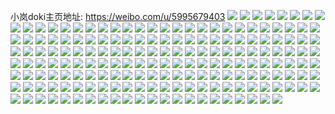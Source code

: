 小岚doki主页地址: https://weibo.com/u/5995679403 
![](https://wx4.sinaimg.cn/mw2000/006xLg6vly1h9cjpsfvebj31jk1jk1kx.jpg) 
![](https://wx4.sinaimg.cn/mw2000/006xLg6vly1h8u7jj8zfpj316o0sgqm2.jpg) 
![](https://wx4.sinaimg.cn/mw2000/006xLg6vly1h8ngdr5d2hj32c0340e82.jpg) 
![](https://wx4.sinaimg.cn/mw2000/006xLg6vly1h8ngdpbf2bj30k00zkn2z.jpg) 
![](https://wx4.sinaimg.cn/mw2000/006xLg6vly1h8ngdt7774j32c03401l0.jpg) 
![](https://wx4.sinaimg.cn/mw2000/006xLg6vly1h8bhbhe0vzj325q2vnqv5.jpg) 
![](https://wx4.sinaimg.cn/mw2000/006xLg6vly1h8bhbk529sj322s2rpe81.jpg) 
![](https://wx4.sinaimg.cn/mw2000/006xLg6vly1h8bhbnjupoj31sc2dsb29.jpg) 
![](https://wx4.sinaimg.cn/mw2000/006xLg6vly1h8bhbppc8gj31sc2dsb29.jpg) 
![](https://wx4.sinaimg.cn/mw2000/006xLg6vly1h89f0hphs4j31sc2du1kx.jpg) 
![](https://wx4.sinaimg.cn/mw2000/006xLg6vly1h7r7k1scybj30zp1blqgj.jpg) 
![](https://wx4.sinaimg.cn/mw2000/006xLg6vly1h7oua20hlzj31541iuh75.jpg) 
![](https://wx4.sinaimg.cn/mw2000/006xLg6vly1h7odzurrkuj31s035snpf.jpg) 
![](https://wx4.sinaimg.cn/mw2000/006xLg6vly1h7isjp7sfhj32422tfhdu.jpg) 
![](https://wx4.sinaimg.cn/mw2000/006xLg6vly1h7e8ofgjx4j319k19j416.jpg) 
![](https://wx4.sinaimg.cn/mw2000/006xLg6vly1h7bxplysthj30wi1dzmy7.jpg) 
![](https://wx4.sinaimg.cn/mw2000/006xLg6vly1h769xsgmq1j31kw35stg5.jpg) 
![](https://wx4.sinaimg.cn/mw2000/006xLg6vly1h769xfpieuj31s035s4qq.jpg) 
![](https://wx4.sinaimg.cn/mw2000/006xLg6vly1h74y2uj9d6j311v0segto.jpg) 
![](https://wx4.sinaimg.cn/mw2000/006xLg6vly1h6t9ps8baaj32bz2bzb29.jpg) 
![](https://wx4.sinaimg.cn/mw2000/006xLg6vly1h6t9ptvn4jj32bz2bznpd.jpg) 
![](https://wx4.sinaimg.cn/mw2000/006xLg6vly1h69zauequ4j31pi2a0myt.jpg) 
![](https://wx4.sinaimg.cn/mw2000/006xLg6vly1h69zb1idarj31sc2dstb6.jpg) 
![](https://wx4.sinaimg.cn/mw2000/006xLg6vly1h61fqhcpn4j31sc2dsnpe.jpg) 
![](https://wx4.sinaimg.cn/mw2000/006xLg6vly1h61fqpkdgjj31sc2dsans.jpg) 
![](https://wx4.sinaimg.cn/mw2000/006xLg6vly1h60nts0f06j32c0340x6q.jpg) 
![](https://wx4.sinaimg.cn/mw2000/006xLg6vly1h5fl7n1akgj31sc2dsu0x.jpg) 
![](https://wx4.sinaimg.cn/mw2000/006xLg6vly1h5fl7ovptyj31sc2dunpd.jpg) 
![](https://wx4.sinaimg.cn/mw2000/006xLg6vly1h4np73p2rcj30go0giglm.jpg) 
![](https://wx4.sinaimg.cn/mw2000/006xLg6vly1h4khqihpxtj31je21ub29.jpg) 
![](https://wx4.sinaimg.cn/mw2000/006xLg6vly1h4khqhufkij31c71s9kjl.jpg) 
![](https://wx4.sinaimg.cn/mw2000/006xLg6vly1h4bxi66gdyj30pw0yjjuv.jpg) 
![](https://wx4.sinaimg.cn/mw2000/006xLg6vly1h4bxi6fdgsj30wi17aad7.jpg) 
![](https://wx4.sinaimg.cn/mw2000/006xLg6vly1h4bxi5tzydj30pr0yd0w6.jpg) 
![](https://wx4.sinaimg.cn/mw2000/006xLg6vly1h3xl6sx9dij30u00u0n49.jpg) 
![](https://wx4.sinaimg.cn/mw2000/006xLg6vly1h3xl6uc63lj30u01hc7iz.jpg) 
![](https://wx4.sinaimg.cn/mw2000/006xLg6vly1h3xl6z9haqj30u01hck5u.jpg) 
![](https://wx4.sinaimg.cn/mw2000/006xLg6vly1h3xl7wr0v4j30qo0qoq6z.jpg) 
![](https://wx4.sinaimg.cn/mw2000/006xLg6vly1h3xl7c95fbj30of0jeadb.jpg) 
![](https://wx4.sinaimg.cn/mw2000/006xLg6vly1h3xl6rq6m6j30u01hch36.jpg) 
![](https://wx4.sinaimg.cn/mw2000/006xLg6vly1h3ga5kr681j31sb1sbe4r.jpg) 
![](https://wx4.sinaimg.cn/mw2000/006xLg6vly1h3ga5ndtx7j31sb1sb7q9.jpg) 
![](https://wx4.sinaimg.cn/mw2000/006xLg6vly1h3ga5jq3pmj31sb1sbdzp.jpg) 
![](https://wx4.sinaimg.cn/mw2000/006xLg6vly1h3ga5mkrwnj32c51r3hdt.jpg) 
![](https://wx4.sinaimg.cn/mw2000/006xLg6vly1h2tkf6bi0kj30sg0vzk40.jpg) 
![](https://wx4.sinaimg.cn/mw2000/006xLg6vly1h2tkf8eg5oj30sg1rznlb.jpg) 
![](https://wx4.sinaimg.cn/mw2000/006xLg6vly1h2lu3v150bj32c0340x6q.jpg) 
![](https://wx4.sinaimg.cn/mw2000/006xLg6vly1h2lu41k85yj32c03407va.jpg) 
![](https://wx4.sinaimg.cn/mw2000/006xLg6vly1h0pwf6g61rj30k00zk42q.jpg) 
![](https://wx4.sinaimg.cn/mw2000/006xLg6vly1h0pwf7g2elj30wi1ycx4n.jpg) 
![](https://wx4.sinaimg.cn/mw2000/006xLg6vly1gzsao6f0s5j31hl1zghdj.jpg) 
![](https://wx4.sinaimg.cn/mw2000/006xLg6vly1gzsao530jcj31mz1mz7wh.jpg) 
![](https://wx4.sinaimg.cn/mw2000/006xLg6vly1gzguhwjbhoj316o0sg7dk.jpg) 
![](https://wx4.sinaimg.cn/mw2000/006xLg6vly1gxr0ucj43nj30u0140aqc.jpg) 
![](https://wx4.sinaimg.cn/mw2000/006xLg6vly1gxr0uefr5qj30u0140k6h.jpg) 
![](https://wx4.sinaimg.cn/mw2000/006xLg6vly1gu4jnnmikyj61400u0wmh02.jpg) 
![](https://wx4.sinaimg.cn/mw2000/006xLg6vly1gu4jnp9939j61400u0gtl02.jpg) 
![](https://wx4.sinaimg.cn/mw2000/006xLg6vly1gq249y0vl3j31400u0qi5.jpg) 
![](https://wx4.sinaimg.cn/mw2000/006xLg6vly1gn2lu4likjj314c2iq7wi.jpg) 
![](https://wx4.sinaimg.cn/mw2000/006xLg6vly1gl4lvgs2lmj31400u0ase.jpg) 
![](https://wx4.sinaimg.cn/mw2000/006xLg6vly1gl4lvh8yq1j30u0140q47.jpg) 
![](https://wx4.sinaimg.cn/mw2000/006xLg6vly1gl4lvjjo5kj31od28hx6q.jpg) 
![](https://wx4.sinaimg.cn/mw2000/006xLg6vly1gkkjzuj74gj30yb19rh5g.jpg) 
![](https://wx4.sinaimg.cn/mw2000/006xLg6vly1gkfp4xd3pzj30q00q0qfl.jpg) 
![](https://wx4.sinaimg.cn/mw2000/006xLg6vly1gke0pcxhy3j30mi0u0409.jpg) 
![](https://wx4.sinaimg.cn/mw2000/006xLg6vly1gj1e8qwgz5j30bn0aqgle.jpg) 
![](https://wx4.sinaimg.cn/mw2000/006xLg6vly1gj1e8sajxsj30u00u0k76.jpg) 
![](https://wx4.sinaimg.cn/mw2000/006xLg6vly1gj1e8spn8qj30dv0cz0sj.jpg) 
![](https://wx4.sinaimg.cn/mw2000/006xLg6vly1gj1e8tb55wj30f30f4q70.jpg) 
![](https://wx4.sinaimg.cn/mw2000/006xLg6vly1gj1e8um07vj30u00u0gzx.jpg) 
![](https://wx4.sinaimg.cn/mw2000/006xLg6vly1gj1e8v6hy0j30f40f4q77.jpg) 
![](https://wx4.sinaimg.cn/mw2000/006xLg6vly1gj1e8vfdzfj30h30f0mwz.jpg) 
![](https://wx4.sinaimg.cn/mw2000/006xLg6vly1gj1e8x3rw8j30u00u0197.jpg) 
![](https://wx4.sinaimg.cn/mw2000/006xLg6vly1gj1e91uaa1j30d608amwx.jpg) 
![](https://wx4.sinaimg.cn/mw2000/006xLg6vly1giynzaalxcj30u00u0wn2.jpg) 
![](https://wx4.sinaimg.cn/mw2000/006xLg6vly1gii4zp9z74j31321dt7wh.jpg) 
![](https://wx4.sinaimg.cn/mw2000/006xLg6vly1gi2a9oerjmj314a2iob2a.jpg) 
![](https://wx4.sinaimg.cn/mw2000/006xLg6vly1ghxquexpqsj314e2iox6p.jpg) 
![](https://wx4.sinaimg.cn/mw2000/006xLg6vly1ghx99e5c1jj31400u0qsz.jpg) 
![](https://wx4.sinaimg.cn/mw2000/006xLg6vly1ghx99it6l1j31j321inpe.jpg) 
![](https://wx4.sinaimg.cn/mw2000/006xLg6vly1ghx99mnor0j31931o54qq.jpg) 
![](https://wx4.sinaimg.cn/mw2000/006xLg6vly1ghx9a84e1vj31t32ev1kz.jpg) 
![](https://wx4.sinaimg.cn/mw2000/006xLg6vly1ghjuxpckhsj31rl16e7m6.jpg) 
![](https://wx4.sinaimg.cn/mw2000/006xLg6vly1ggvewn4lq9j30vj0u0h3p.jpg) 
![](https://wx4.sinaimg.cn/mw2000/006xLg6vly1ggvewnnbl4j30u00u0aeq.jpg) 
![](https://wx4.sinaimg.cn/mw2000/006xLg6vly1ggvewogm42j30u00u0k54.jpg) 
![](https://wx4.sinaimg.cn/mw2000/006xLg6vly1ggvewpxl5hj31400u0e5b.jpg) 
![](https://wx4.sinaimg.cn/mw2000/006xLg6vly1gg2eqf2w7xj31401o0qv5.jpg) 
![](https://wx4.sinaimg.cn/mw2000/006xLg6vly1gg1vqdjmccj325b25b7wl.jpg) 
![](https://wx4.sinaimg.cn/mw2000/006xLg6vly1gg067szbeoj30u00u0wtp.jpg) 
![](https://wx4.sinaimg.cn/mw2000/006xLg6vly1gfvcct3avej315o1qix6p.jpg) 
![](https://wx4.sinaimg.cn/mw2000/006xLg6vly1gfr29vuoidj315o15owyu.jpg) 
![](https://wx4.sinaimg.cn/mw2000/006xLg6vly1gfr28g0v4gj30ty0u0dyt.jpg) 
![](https://wx4.sinaimg.cn/mw2000/006xLg6vly1gfr28esimvj309c09djr5.jpg) 
![](https://wx4.sinaimg.cn/mw2000/006xLg6vly1gfr28hqyggj30ty0u0wyw.jpg) 
![](https://wx4.sinaimg.cn/mw2000/006xLg6vly1gfkitylrchj31020r1wq6.jpg) 
![](https://wx4.sinaimg.cn/mw2000/006xLg6vly1gfjk8kc519j316o16ob29.jpg) 
![](https://wx4.sinaimg.cn/mw2000/006xLg6vly1gfjk8l9kjsj30qn0qntos.jpg) 
![](https://wx4.sinaimg.cn/mw2000/006xLg6vly1gf3esjmiorj32ao328e86.jpg) 
![](https://wx4.sinaimg.cn/mw2000/006xLg6vly1gf3duldqmvj31vd2htb2e.jpg) 
![](https://wx4.sinaimg.cn/mw2000/006xLg6vly1gf11nxmp5yj315o1qinpd.jpg) 
![](https://wx4.sinaimg.cn/mw2000/006xLg6vly1gexmwryfxyj31ji1jh1kz.jpg) 
![](https://wx4.sinaimg.cn/mw2000/006xLg6vly1gevph14iftj30tn0rckd4.jpg) 
![](https://wx4.sinaimg.cn/mw2000/006xLg6vly1gevphsk9n9j305e05eglh.jpg) 
![](https://wx4.sinaimg.cn/mw2000/006xLg6vly1gevphciy1bj31qb1qbu0z.jpg) 
![](https://wx4.sinaimg.cn/mw2000/006xLg6vly1gevphsrlyfj306b06bq2u.jpg) 
![](https://wx4.sinaimg.cn/mw2000/006xLg6vly1gevphs8tzmj31400u01kx.jpg) 
![](https://wx4.sinaimg.cn/mw2000/006xLg6vly1gevphtih2dj304j04jdfo.jpg) 
![](https://wx4.sinaimg.cn/mw2000/006xLg6vly1gevphpoqsqj32an2aoqvb.jpg) 
![](https://wx4.sinaimg.cn/mw2000/006xLg6vly1gevphtrldwj307t07t0t1.jpg) 
![](https://wx4.sinaimg.cn/mw2000/006xLg6vly1gevph7etf7j31ow1ov7wj.jpg) 
![](https://wx4.sinaimg.cn/mw2000/006xLg6vly1geuhsx7psrj31400u0h7u.jpg) 
![](https://wx4.sinaimg.cn/mw2000/006xLg6vly1getgxrk0vqj31t00u07wh.jpg) 
![](https://wx4.sinaimg.cn/mw2000/006xLg6vly1gera6ddf40j31cm1cn1c2.jpg) 
![](https://wx4.sinaimg.cn/mw2000/006xLg6vly1genkag4949j30qo0didgk.jpg) 
![](https://wx4.sinaimg.cn/mw2000/006xLg6vly1gefh4vss8sj30dn0dowih.jpg) 
![](https://wx4.sinaimg.cn/mw2000/006xLg6vly1gee6xcv498j30jh0jhdkl.jpg) 
![](https://wx4.sinaimg.cn/mw2000/006xLg6vly1ge43ib4etvj31400u0h0o.jpg) 
![](https://wx4.sinaimg.cn/mw2000/006xLg6vly1ge2x9jd36zj31400u01kx.jpg) 
![](https://wx4.sinaimg.cn/mw2000/006xLg6vly1gdx14slenjj31400u0nkx.jpg) 
![](https://wx4.sinaimg.cn/mw2000/006xLg6vly1gduu57edjzj31400u0e5h.jpg) 
![](https://wx4.sinaimg.cn/mw2000/006xLg6vly1gdsicvuf53j31400u0e2q.jpg) 
![](https://wx4.sinaimg.cn/mw2000/006xLg6vly1gdmoew1sr4j31320t9gnx.jpg) 
![](https://wx4.sinaimg.cn/mw2000/006xLg6vly1gdfqbgesh8j31320t9aco.jpg) 
![](https://wx4.sinaimg.cn/mw2000/006xLg6vly1gdcxpuvegqj31900u048w.jpg) 
![](https://wx4.sinaimg.cn/mw2000/006xLg6vly1gd6hiqwfc3j30u0190acs.jpg) 
![](https://wx4.sinaimg.cn/mw2000/006xLg6vly1gd1x7n993cj31400u0qhn.jpg) 
![](https://wx4.sinaimg.cn/mw2000/006xLg6vly1gd1x7p9u6rj315o1qi7pz.jpg) 
![](https://wx4.sinaimg.cn/mw2000/006xLg6vly1gd1x7uu71jj31400u0nd8.jpg) 
![](https://wx4.sinaimg.cn/mw2000/006xLg6vly1gcubq9pfn1j30rj0rkdhn.jpg) 
![](https://wx4.sinaimg.cn/mw2000/006xLg6vly1gcjg0qy84oj30u00u0whm.jpg) 
![](https://wx4.sinaimg.cn/mw2000/006xLg6vly1gcd2c44dgbj31320t9dk3.jpg) 
![](https://wx4.sinaimg.cn/mw2000/006xLg6vly1gc7g0czcwxj30u00unaet.jpg) 
![](https://wx4.sinaimg.cn/mw2000/006xLg6vly1gc7g0djoguj30tc0u0wib.jpg) 
![](https://wx4.sinaimg.cn/mw2000/006xLg6vly1gc3c8q7phaj31400u00vr.jpg) 
![](https://wx4.sinaimg.cn/mw2000/006xLg6vly1gbzrg2aqjqj31400u0gnp.jpg) 
![](https://wx4.sinaimg.cn/mw2000/006xLg6vly1gbifdwhp0aj31400u0aww.jpg) 
![](https://wx4.sinaimg.cn/mw2000/006xLg6vly1gbaapawd17j30u00u0435.jpg) 
![](https://wx4.sinaimg.cn/mw2000/006xLg6vly1gbaapwz92bj30u00u0aer.jpg) 
![](https://wx4.sinaimg.cn/mw2000/006xLg6vly1gb8qj4lq8tj30u00u0wis.jpg) 
![](https://wx4.sinaimg.cn/mw2000/006xLg6vly1gb8qj5qk2cj30u00u0n1q.jpg) 
![](https://wx4.sinaimg.cn/mw2000/006xLg6vly1gb15hcnt01j31400u042n.jpg) 
![](https://wx4.sinaimg.cn/mw2000/006xLg6vly1gb15hd7kzdj30u00u042s.jpg) 
![](https://wx4.sinaimg.cn/mw2000/006xLg6vly1gaikhc69tcj30u00u0ju0.jpg) 
![](https://wx4.sinaimg.cn/mw2000/006xLg6vly1gac8whd5k9j30ph0qamz2.jpg) 
![](https://wx4.sinaimg.cn/mw2000/006xLg6vly1gab0f3cbu3j31400u0gp2.jpg) 
![](https://wx4.sinaimg.cn/mw2000/006xLg6vly1g8yudbta45j31hu1jkqj4.jpg) 
![](https://wx4.sinaimg.cn/mw2000/006xLg6vly1g8v0zdwr0oj30y00u0wgq.jpg) 
![](https://wx4.sinaimg.cn/mw2000/006xLg6vly1g8oea5xfaqj30vo0u00wz.jpg) 
![](https://wx4.sinaimg.cn/mw2000/006xLg6vly1g7w8fxwykdj30xc0xbwhl.jpg) 
![](https://wx4.sinaimg.cn/mw2000/006xLg6vly1g7w8fy4v9fj30u00u0gpn.jpg) 
![](https://wx4.sinaimg.cn/mw2000/006xLg6vly1g7n9aranmoj30u00u0tbh.jpg) 
![](https://wx4.sinaimg.cn/mw2000/006xLg6vly1g7mm495kslj30u00u0432.jpg) 
![](https://wx4.sinaimg.cn/mw2000/006xLg6vly1g7mm4a83cdj30u00u0q6g.jpg) 
![](https://wx4.sinaimg.cn/mw2000/006xLg6vly1g7mj9eoxihj30u00u2goz.jpg) 
![](https://wx4.sinaimg.cn/mw2000/006xLg6vly1g717pbgolxj30u00u041a.jpg) 
![](https://wx4.sinaimg.cn/mw2000/006xLg6vly1g6zr8in734j30u00u0wgm.jpg) 
![](https://wx4.sinaimg.cn/mw2000/006xLg6vly1g6ymsvv5rej30u00u0adi.jpg) 
![](https://wx4.sinaimg.cn/mw2000/006xLg6vly1g6mmqvcbmhj30u00u0aei.jpg) 
![](https://wx4.sinaimg.cn/mw2000/006xLg6vly1g687fv9227j30u00u0dj0.jpg) 
![](https://wx4.sinaimg.cn/mw2000/006xLg6vly1g4d1m1cy5mj31400u043c.jpg) 
![](https://wx4.sinaimg.cn/mw2000/006xLg6vly1g4d1m22tapj31400u0dko.jpg) 
![](https://wx4.sinaimg.cn/mw2000/006xLg6vly1g4d1m2xxufj31400u0gqi.jpg) 
![](https://wx4.sinaimg.cn/mw2000/006xLg6vly1g4d1m4xk96j31400u00wx.jpg) 
![](https://wx4.sinaimg.cn/mw2000/006xLg6vly1g4acmjjwl2j30u00u0wgr.jpg) 
![](https://wx4.sinaimg.cn/mw2000/006xLg6vly1g4acmjubd7j30gk0gkjrs.jpg) 
![](https://wx4.sinaimg.cn/mw2000/006xLg6vly1g45po3nv79j30ru0e2mxt.jpg) 
![](https://wx4.sinaimg.cn/mw2000/006xLg6vly1g2ygjfhn4mj30qo0zk42y.jpg) 
![](https://wx4.sinaimg.cn/mw2000/006xLg6vly1g2ygjgz6erj30qo0zk0yh.jpg) 
![](https://wx4.sinaimg.cn/mw2000/006xLg6vly1g2ygjl3kygj31400u0dky.jpg) 
![](https://wx4.sinaimg.cn/mw2000/006xLg6vly1g2ygjm5oqbj30hu0lyjtj.jpg) 
![](https://wx4.sinaimg.cn/mw2000/006xLg6vly1g23pvcjm9wj30k00f0402.jpg) 
![](https://wx4.sinaimg.cn/mw2000/006xLg6vly1g23pvgqfq4j31400u0b29.jpg) 
![](https://wx4.sinaimg.cn/mw2000/006xLg6vly1g23pvhfdcoj30k00k0jsa.jpg) 
![](https://wx4.sinaimg.cn/mw2000/006xLg6vly1g21fbvt5kxj30qo0zk0v6.jpg) 
![](https://wx4.sinaimg.cn/mw2000/006xLg6vly1g208sn4l2vj30zk0qodke.jpg) 
![](https://wx4.sinaimg.cn/mw2000/006xLg6vly1g208snyy2bj30qo0zkn1o.jpg) 
![](https://wx4.sinaimg.cn/mw2000/006xLg6vly1g208soz4hsj30qo0zkn0l.jpg) 
![](https://wx4.sinaimg.cn/mw2000/006xLg6vly1g208spqnhtj30u00u0djk.jpg) 
![](https://wx4.sinaimg.cn/mw2000/006xLg6vly1g208sqqjr6j30zk0qodji.jpg) 
